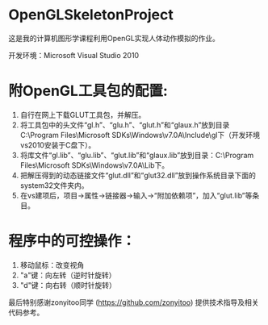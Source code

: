 OpenGLSkeletonProject
=====================

这是我的计算机图形学课程利用OpenGL实现人体动作模拟的作业。

开发环境：Microsoft Visual Studio 2010


附OpenGL工具包的配置:
======================
1. 自行在网上下载GLUT工具包，并解压。
2. 将工具包中的头文件“gl.h”、“glu.h”、“glut.h”和“glaux.h”放到目录C:\Program Files\Microsoft SDKs\Windows\v7.0A\Include\gl下（开发环境vs2010安装于C盘下）。
3. 将库文件“gl.lib”、“glu.lib”、“glut.lib”和“glaux.lib”放到目录：C:\Program Files\Microsoft SDKs\Windows\v7.0A\Lib下。
4. 把解压得到的动态链接文件“glut.dll”和“glut32.dll”放到操作系统目录下面的system32文件夹内。
5. 在vs建项后，项目->属性->链接器->输入->“附加依赖项”，加入“glut.lib”等条目。

程序中的可控操作：
=====================
1. 移动鼠标：改变视角
2. "a"键：向左转（逆时针旋转）
3. "d"键：向右转（顺时针旋转）


最后特别感谢zonyitoo同学 (https://github.com/zonyitoo) 提供技术指导及相关代码参考。
